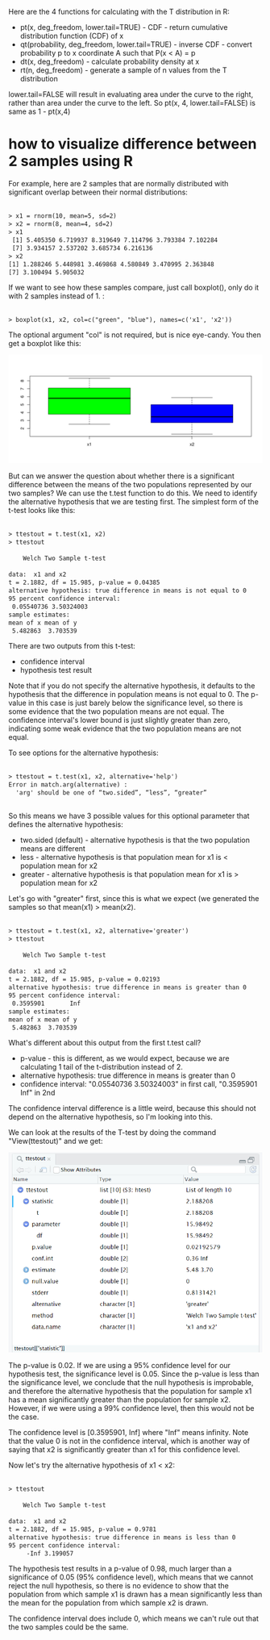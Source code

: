 Here are the 4 functions for calculating with the T distribution in R:

- pt(x, deg_freedom, lower.tail=TRUE) - CDF - return cumulative distribution function (CDF) of x
- qt(probability, deg_freedom, lower.tail=TRUE) - inverse CDF - convert probability p to x coordinate A such that P(x < A) = p
- dt(x, deg_freedom) - calculate probability density at x
- rt(n, deg_freedom) - generate a sample of n values from the T distribution

lower.tail=FALSE will result in evaluating area under the curve to the right, rather than area under the curve to the left. So pt(x, 4, lower.tail=FALSE) is same as 1 - pt(x,4)

# how to visualize difference between 2 samples using R

For example, here are 2 samples that are normally distributed with significant overlap between their normal distributions:

```

> x1 = rnorm(10, mean=5, sd=2)
> x2 = rnorm(8, mean=4, sd=2)
> x1
 [1] 5.405350 6.719937 8.319649 7.114796 3.793384 7.102284
 [7] 3.934157 2.537202 3.685734 6.216136
> x2
[1] 1.288246 5.448981 3.469868 4.580849 3.470995 2.363848
[7] 3.100494 5.905032

```
If we want to see how these samples compare, just call boxplot(), only do it with 2 samples instead of 1.  :

```

> boxplot(x1, x2, col=c("green", "blue"), names=c('x1', 'x2'))

```
The optional argument "col" is not required, but is nice eye-candy.  You then get a boxplot like this:

![](images/boxplot_2_sample.png)

But can we answer the question about whether there is a significant difference between the means of the two populations represented by our two samples?  We can use the t.test function to do this.  We need to identify the alternative hypothesis that we are testing first.  The simplest form of the t-test looks like this:

```

> ttestout = t.test(x1, x2)
> ttestout

	Welch Two Sample t-test

data:  x1 and x2
t = 2.1882, df = 15.985, p-value = 0.04385
alternative hypothesis: true difference in means is not equal to 0
95 percent confidence interval:
 0.05540736 3.50324003
sample estimates:
mean of x mean of y 
 5.482863  3.703539 

```

There are two outputs from this t-test:

- confidence interval
- hypothesis test result

Note that if you do not specify the alternative hypothesis, it defaults to the hypothesis that the difference in population means is not equal to 0.  The p-value in this case is just barely below the significance level, so there is some evidence that the two population means are not equal.  The confidence interval's lower bound is just slightly greater than zero, indicating some weak evidence that the two population means are not equal.

To see options for the alternative hypothesis:

```

> ttestout = t.test(x1, x2, alternative='help')
Error in match.arg(alternative) : 
  'arg' should be one of “two.sided”, “less”, “greater”
  
```

So this means we have 3 possible values for this optional parameter that defines the alternative hypothesis:

- two.sided (default) - alternative hypothesis is that the two population means are different
- less - alternative hypothesis is that population mean for x1 is < population mean for x2
- greater - alternative hypothesis is that population mean for x1 is > population mean for x2

Let's go with "greater" first, since this is what we expect (we generated the samples so that mean(x1) > mean(x2).  

```

> ttestout = t.test(x1, x2, alternative='greater')
> ttestout

	Welch Two Sample t-test

data:  x1 and x2
t = 2.1882, df = 15.985, p-value = 0.02193
alternative hypothesis: true difference in means is greater than 0
95 percent confidence interval:
 0.3595901       Inf
sample estimates:
mean of x mean of y 
 5.482863  3.703539 

```
What's different about this output from the first t.test call?

- p-value - this is different, as we would expect, because we are calculating 1 tail of the t-distribution instead of 2.
- alternative hypothesis: true difference in means is greater than 0
- confidence interval: "0.05540736 3.50324003" in first call, "0.3595901 Inf" in 2nd

The confidence interval difference is a little weird, because this should not depend on the alternative hypothesis, so I'm looking into this.

We can look at the results of the T-test by doing the command "View(ttestout)" and we get:

![](images/ttest_output_View.png)

The p-value is 0.02.  If we are using a 95% confidence level for our hypothesis test, the significance level is 0.05.  Since the p-value is less than the significance level, we conclude that the null hypothesis is improbable, and therefore the alternative hypothesis that the population for sample x1 has a mean significantly greater than the population for sample x2.  However, if we were using a 99% confidence level, then this would not be the case.

The confidence level is [0.3595901, Inf] where "Inf" means infinity.   Note that the value 0 is not in the confidence interval, which is another way of saying that x2 is significantly greater than x1 for this confidence level.

Now let's try the alternative hypothesis of x1 < x2:

```

> ttestout

	Welch Two Sample t-test

data:  x1 and x2
t = 2.1882, df = 15.985, p-value = 0.9781
alternative hypothesis: true difference in means is less than 0
95 percent confidence interval:
     -Inf 3.199057

```
The hypothesis test results in a p-value of 0.98, much larger than a significance of 0.05 (95% confidence level), which means that we cannot reject the null hypothesis, so there is no evidence to show that the population from which sample x1 is drawn has a mean significantly less than the mean for the population from which sample x2 is drawn.

The confidence interval does include 0, which means we can't rule out that the two samples could be the same.   

